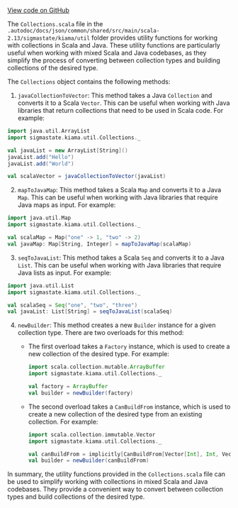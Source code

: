 [View code on GitHub](sigmastate-interpreterhttps://github.com/ScorexFoundation/sigmastate-interpreter/.autodoc/docs/json/common/shared/src/main/scala-2.13/sigmastate/kiama/util)

The `Collections.scala` file in the `.autodoc/docs/json/common/shared/src/main/scala-2.13/sigmastate/kiama/util` folder provides utility functions for working with collections in Scala and Java. These utility functions are particularly useful when working with mixed Scala and Java codebases, as they simplify the process of converting between collection types and building collections of the desired type.

The `Collections` object contains the following methods:

1. `javaCollectionToVector`: This method takes a Java `Collection` and converts it to a Scala `Vector`. This can be useful when working with Java libraries that return collections that need to be used in Scala code. For example:

```scala
import java.util.ArrayList
import sigmastate.kiama.util.Collections._

val javaList = new ArrayList[String]()
javaList.add("Hello")
javaList.add("World")

val scalaVector = javaCollectionToVector(javaList)
```

2. `mapToJavaMap`: This method takes a Scala `Map` and converts it to a Java `Map`. This can be useful when working with Java libraries that require Java maps as input. For example:

```scala
import java.util.Map
import sigmastate.kiama.util.Collections._

val scalaMap = Map("one" -> 1, "two" -> 2)
val javaMap: Map[String, Integer] = mapToJavaMap(scalaMap)
```

3. `seqToJavaList`: This method takes a Scala `Seq` and converts it to a Java `List`. This can be useful when working with Java libraries that require Java lists as input. For example:

```scala
import java.util.List
import sigmastate.kiama.util.Collections._

val scalaSeq = Seq("one", "two", "three")
val javaList: List[String] = seqToJavaList(scalaSeq)
```

4. `newBuilder`: This method creates a new `Builder` instance for a given collection type. There are two overloads for this method:

   - The first overload takes a `Factory` instance, which is used to create a new collection of the desired type. For example:

     ```scala
     import scala.collection.mutable.ArrayBuffer
     import sigmastate.kiama.util.Collections._

     val factory = ArrayBuffer
     val builder = newBuilder(factory)
     ```

   - The second overload takes a `CanBuildFrom` instance, which is used to create a new collection of the desired type from an existing collection. For example:

     ```scala
     import scala.collection.immutable.Vector
     import sigmastate.kiama.util.Collections._

     val canBuildFrom = implicitly[CanBuildFrom[Vector[Int], Int, Vector[Int]]]
     val builder = newBuilder(canBuildFrom)
     ```

In summary, the utility functions provided in the `Collections.scala` file can be used to simplify working with collections in mixed Scala and Java codebases. They provide a convenient way to convert between collection types and build collections of the desired type.
